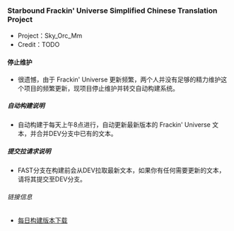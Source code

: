 ### Starbound Frackin' Universe Simplified Chinese Translation Project
* Project：Sky_Orc_Mm
* Credit：TODO

#### 停止维护
* 很遗憾，由于 Frackin' Universe 更新频繁，两个人并没有足够的精力维护这个项目的频繁更新，现项目停止维护并转交自动构建系统。

##### 自动构建说明
* 自动构建于每天上午8点进行，自动更新最新版本的 Frackin' Universe 文本，并合并DEV分支中已有的文本。

##### 提交拉请求说明
* FAST分支在构建前会从DEV拉取最新文本，如果你有任何需要更新的文本，请将其提交至DEV分支。

###### 链接信息
* [每日构建版本下载](https://zomboid.cn/fast)
